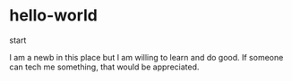 # hello-world
start

I am a newb in this place but I am willing to learn and do good.
If someone can tech me something, that would be appreciated.
